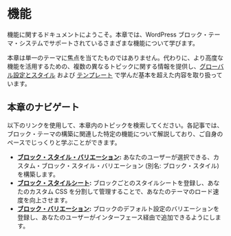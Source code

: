 <!-- 
# Features
 -->

# 機能

<!-- 
Welcome to the Features documentation. In this chapter, you will learn about various features supported by the WordPress block theming system.
 -->

機能に関するドキュメントにようこそ。本章では、WordPress ブロック・テーマ・システムでサポートされているさまざまな機能について学びます。

<!-- 
This chapter does not have a singular focus. Instead, it offers information on several different topics that will help you work with more advanced features, stepping beyond the basics that you learned in [Global Settings and Styles](https://developer.wordpress.org/themes/global-settings-and-styles/) and [Templates](https://developer.wordpress.org/themes/templates/).
 -->

本章は単一のテーマに焦点を当てたものではありません。代わりに、より高度な機能を活用するための、複数の異なるトピックに関する情報を提供し、[グローバル設定とスタイル](https://developer.wordpress.org/themes/global-settings-and-styles/) および [テンプレート](https://developer.wordpress.org/themes/templates/) で学んだ基本を超えた内容を取り扱っています。

<!-- 
## Navigating this chapter
 -->

## 本章のナビゲート

<!-- 
Use the following links to locate a topic within this chapter. Each article covers a specific feature related to building block themes, and you can explore each at your own pace.
 -->

以下のリンクを使用して、本章内のトピックを検索してください。各記事では、ブロック・テーマの構築に関連した特定の機能について解説しており、ご自身のペースでじっくりと学ぶことができます。

<!-- 
*   [**Block Style Variations**](https://developer.wordpress.org/themes/features/block-style-variations/)**:** Build custom block style variations (aka: block styles) for your users to select.
*   [**Block Stylesheets**](https://developer.wordpress.org/themes/features/block-stylesheets/)**:** Register per-block stylesheets to compartmentalize your custom CSS and make your theme load faster.
*   [**Block Variations**](https://developer.wordpress.org/themes/features/block-variations/)**:** Register variations on the default settings for a block and let your users add them via the interface.
 -->

*   [**ブロック・スタイル・バリエーション**](https://developer.wordpress.org/themes/features/block-style-variations/)**:** あなたのユーザーが選択できる、カスタム・ブロック・スタイル・バリエーション (別名: ブロック・スタイル) を構築します。
*   [**ブロック・スタイルシート**](https://developer.wordpress.org/themes/features/block-stylesheets/)**:** ブロックごとのスタイルシートを登録し、あなたのカスタム CSS を分割して管理することで、あなたのテーマのロード速度を向上させます。
*   [**ブロック・バリエーション**](https://developer.wordpress.org/themes/features/block-variations/)**:** ブロックのデフォルト設定のバリエーションを登録し、あなたのユーザーがインターフェース経由で追加できるようにします。